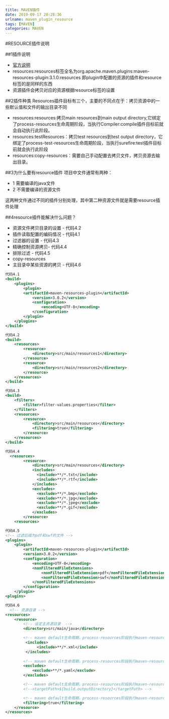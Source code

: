```yaml
---
title: MAVEN插件
date: 2019-09-17 20:28:36
urlname: maven_plugin_resource
tags: [MAVEN]
categories: MAVEN
---
```


#RESOURCE插件说明

 
##1插件说明
 - [官方说明](http://maven.apache.org/plugins/maven-resources-plugin/resources-mojo.html)
 - resources:resources标签全名为org.apache.maven.plugins:maven-resources-plugin:3.1.0:resources
 即plugin中配置的资源的插件和resource标签的是同样的东西
 - 资源插件会拷贝对应的资源根据resource标签的设置
 
##2插件种类
Resources插件目标有三个，主要的不同点在于：拷贝资源中的一些默认值和文件的输出目录不同 

- resources:resources:拷贝main resources到main output directory,它绑定了process-resources生命周期阶段，当执行Compiler:compile插件目标前就会自动执行此阶段。
- resources:testResources：拷贝test resources到test output directory，它绑定了process-test-resources生命周期阶段，当执行surefire:test插件目标前就会执行此阶段
- resources:copy-resources：需要自己手动配置去拷贝文件，拷贝资源去输出目录。

##3为什么要有resource插件
项目中文件通常有两种：
- 1 需要编译的java文件 
- 2 不需要编译的资源文件 

这两种文件通过不同的插件分别处理，其中第二种资源文件就是需要resource插件处理



##4resource插件能解决什么问题？

- 资源文件拷贝目录的设置 - 代码4.2
- 插件读取配置的编码情况 - 代码4.1
- 过滤器的设置 - 代码4.3
- 精确控制资源拷贝- 代码4.4
- 排除过滤 - 代码4.5
- copy-resources
- 主目录中某些资源的拷贝 - 代码4.6

```xml
代码4.1
<build>
	<plugins>
		<plugin>
		<artifactId>maven-resources-plugin</artifactId>
			<version>3.0.2</version>
			<configuration>
				<encoding>UTF-8</encoding>
			</configuration>
		</plugin>
	</plugins>
</build>
```

```xml
代码4.2
<build>
	<resources>
		<resource>
			<directory>src/main/resources1</directory>
		</resource>
		<resource>
			<directory>src/main/resources2</directory>
		</resource>
	</resources>
</build>
```
```xml
代码4.3
<build>
	<filters>
		<filter>filter-values.properties</filter>
	</filters>
	<resources>
		<resource>
			<directory>src/main/resources</directory>
			<filtering>true</filtering>
		</resource>
	</resources>
</build>

```

```xml
代码4.4
  <resources>
        <resource>
            <directory>src/main/resources</directory>
            <includes>
              <include>**/*.txt</include>
              <include>**/*.rtf</include>
            </includes>
            <excludes>
              <exclude>**/*.bmp</exclude>
              <exclude>**/*.jpg</exclude>
              <exclude>**/*.jpeg</exclude>
              <exclude>**/*.gif</exclude>
            </excludes>
        </resource>
    <resources>
```

```xml
代码4.5
<!-- 过滤后缀为pdf和swf的文件 -->
<plugins>
	<plugin>
		<artifactId>maven-resources-plugin</artifactId>
		<version>3.0.2</version>
		<configuration>
			<encoding>UTF-8</encoding>
			<nonFilteredFileExtensions>
				<nonFilteredFileExtension>pdf</nonFilteredFileExtension>
				<nonFilteredFileExtension>swf</nonFilteredFileExtension>
			</nonFilteredFileExtensions>
		</configuration>
	</plugin>
<plugins>
```

```xml
代码4.6
  <!-- 资源目录 -->    
<resources>    
    <resource>    
        <!-- 设定主资源目录  -->    
        <directory>src/main/java</directory>    

        <!-- maven default生命周期，process-resources阶段执行maven-resources-plugin插件的resources目标处理主资源目下的资源文件时，只处理如下配置中包含的资源类型 -->     
		 <includes>
			  <include>**/*.xml</include>
		 </includes>  
             
        <!-- maven default生命周期，process-resources阶段执行maven-resources-plugin插件的resources目标处理主资源目下的资源文件时，不处理如下配置中包含的资源类型（剔除下如下配置中包含的资源类型）-->      
		<excludes>  
			<exclude>**/*.yaml</exclude>  
		</excludes>  

        <!-- maven default生命周期，process-resources阶段执行maven-resources-plugin插件的resources目标处理主资源目下的资源文件时，指定处理后的资源文件输出目录，默认是${build.outputDirectory}指定的目录-->      
        <!--<targetPath>${build.outputDirectory}</targetPath> -->      

        <!-- maven default生命周期，process-resources阶段执行maven-resources-plugin插件的resources目标处理主资源目下的资源文件时，是否对主资源目录开启资源过滤 -->    
        <filtering>true</filtering>     
    </resource>  			
</resources> 


```